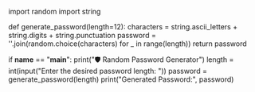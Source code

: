 import random
import string

def generate_password(length=12):
    characters = string.ascii_letters + string.digits + string.punctuation
    password = ''.join(random.choice(characters) for _ in range(length))
    return password

if __name__ == "__main__":
    print("🛡️ Random Password Generator")
    length = int(input("Enter the desired password length: "))
    password = generate_password(length)
    print("Generated Password:", password)
